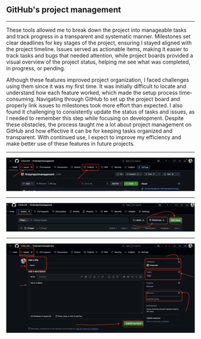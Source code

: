 ## GitHub's project management 
<hr>
 These tools allowed me to break down the project into manageable tasks and track progress in a transparent and systematic manner. Milestones set clear deadlines for key stages of the project, ensuring I stayed aligned with the project timeline. Issues served as actionable items, making it easier to track tasks and bugs that needed attention, while project boards provided a visual overview of the project status, helping me see what was completed, in progress, or pending.
 
 <br>

Although these features improved project organization, I faced challenges using them since it was my first time. It was initially difficult to locate and understand how each feature worked, which made the setup process time-consuming. Navigating through GitHub to set up the project board and properly link issues to milestones took more effort than expected. I also found it challenging to consistently update the status of tasks and issues, as I needed to remember this step while focusing on development. Despite these obstacles, the process taught me a lot about project management on GitHub and how effective it can be for keeping tasks organized and transparent. With continued use, I expect to improve my efficiency and make better use of these features in future projects.
<hr>

![Alt text](assets/1.png)
<hr>

![Alt text](assets/2.png)
<hr>

![Alt text](assets/3.png)




